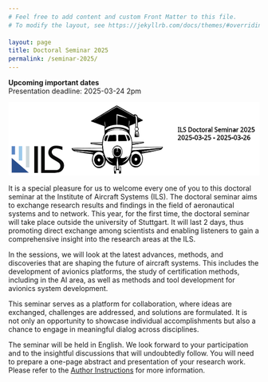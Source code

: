 ```yaml
---
# Feel free to add content and custom Front Matter to this file.
# To modify the layout, see https://jekyllrb.com/docs/themes/#overriding-theme-defaults

layout: page
title: Doctoral Seminar 2025
permalink: /seminar-2025/
---
```


<div class="alert alert-warning">
<strong>Upcoming important dates</strong><br />
Presentation deadline: 2025-03-24 2pm
</div>

![image](../assets/logo_doctoralseminar_2025.png)

It is a special pleasure for us to welcome every one of you to this doctoral seminar at the Institute of Aircraft Systems (ILS). 
The doctoral seminar aims to exchange research results and findings in the field of aeronautical systems and to network. 
This year, for the first time, the doctoral seminar will take place outside the university of Stuttgart.
It will last 2 days, thus promoting direct exchange among scientists and enabling listeners to gain a comprehensive insight into the research areas at the ILS.

In the sessions, we will look at the latest advances, methods, and discoveries that are shaping the future of aircraft systems. This includes the development of avionics platforms, the study of certification methods, including in the AI area, as well as methods and tool development for avionics system development.

This seminar serves as a platform for collaboration, where ideas are exchanged, challenges are addressed, and solutions are formulated. It is not only an opportunity to showcase individual accomplishments but also a chance to engage in meaningful dialog across disciplines.

The seminar will be held in English. 
We look forward to your participation and to the insightful discussions that will undoubtedly follow. 
You will need to prepare a one-page abstract and presentation of your research work. 
Please refer to the [Author Instructions](/seminar-2025/instructions/) for more information.

